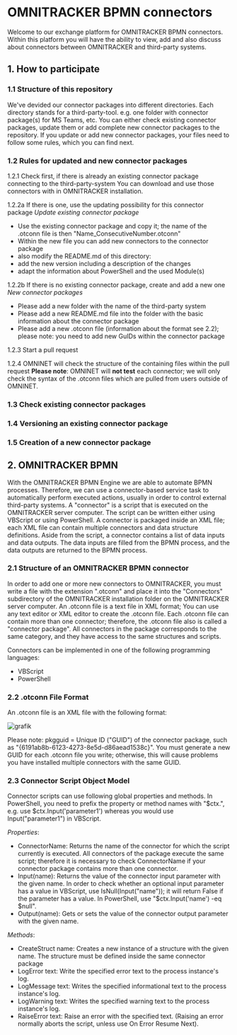 # OMNITRACKER BPMN connectors

Welcome to our exchange platform for OMNITRACKER BPMN connectors. Within this platform you will have the ability to view, add and also discuss about connectors between OMNITRACKER and third-party systems. 

 
## 1. How to participate

### 1.1 Structure of this repository

We've devided our connector packages into different directories. Each directory stands for a third-party-tool. e.g. one folder with connector package(s) for MS Teams, etc. You can either check existing connector packages, update them or add complete new connector packages to the repository. If you update or add new connector packages, your files need to follow some rules, which you can find next.

### 1.2 Rules for updated and new connector packages
1.2.1 Check first, if there is already an existing connector package connecting to the third-party-system
You can download and use those connectors with in OMNITRACKER installation. 

1.2.2a If there is one, use the updating possibility for this connector package
*Update existing connector package*
- Use the existing connector package and copy it; the name of the .otconn file is then "Name_ConsecutiveNumber.otconn"
- Within the new file you can add new connectors to the connector package
- also modify the README.md of this directory:
 - add the new version including a description of the changes
 - adapt the information about PowerShell and the used Module(s)  

1.2.2b If there is no existing connector package, create and add a new one
*New connector packages*
- Please add a new folder with the name of the third-party system 
- Please add a new README.md file into the folder with the basic information about the connector package
- Please add a new .otconn file (information about the format see 2.2); please note: you need to add new GuIDs within the connector package

1.2.3 Start a pull request

1.2.4 OMNINET will check the structure of the containing files within the pull request
**Please note**: OMNINET will **not test** each connector; we will only check the syntax of the .otconn files which are pulled from users outside of OMNINET.

### 1.3 Check existing connector packages
### 1.4 Versioning an existing connector package
### 1.5 Creation of a new connector package

## 2. OMNITRACKER BPMN
With the OMNITRACKER BPMN Engine we are able to automate BPMN processes. Therefore, we can use a connector-based service task to automatically perform executed actions, usually in order to control external third-party systems. A "connector" is a script that is executed on the OMNITRACKER server computer. The script can be written either using VBScript or using PowerShell. A connector is packaged inside an XML file; each XML file can contain multiple connectors and data structure definitions. Aside from the script, a connector contains a list of data inputs and data outputs. The data inputs are filled from the BPMN process, and the data outputs are returned to the BPMN process.

### 2.1 Structure of an OMNITRACKER BPMN connector
In order to add one or more new connectors to OMNITRACKER, you must write a file with the extension ".otconn" and place it into the "Connectors" subdirectory of the OMNITRACKER installation folder on the OMNITRACKER server computer. An .otconn file is a text file in XML format; You can use any text editor or XML editor to create the .otconn file. Each .otconn file can contain more than one connector; therefore, the .otconn file also is called a "connector package". All connectors in the package corresponds to the same category, and they have access to the same structures and scripts.

Connectors can be implemented in one of the following programming languages:
- VBScript
- PowerShell

### 2.2 .otconn File Format
An .otconn file is an XML file with the following format:

![grafik](https://user-images.githubusercontent.com/61735509/121145278-1245ef00-c83f-11eb-9aef-5511df2ee493.png)

Please note: pkgguid = Unique ID ("GUID") of the connector package, such as "{6191ab8b-6123-4273-8e5d-d86aead1538c}". You must generate a new GUID for each .otconn file you write; otherwise, this will cause problems you have installed multiple connectors with the same GUID.

### 2.3 Connector Script Object Model
Connector scripts can use following global properties and methods. In PowerShell, you need to prefix the property or method names with "$ctx.", e.g. use $ctx.Input('parameter1') whereas you would use Input("parameter1") in VBScript. 

*Properties*:
- ConnectorName: Returns the name of the connector for which the script currently is executed. All connectors of the package execute the same script; therefore it is necessary to check ConnectorName if your connector package contains more than one connector.
- Input(name): Returns the value of the connector input parameter with the given name. In order to check whether an optional input parameter has a value in VBScript, use IsNull(Input("name")); it will return False if the parameter has a value. In PowerShell, use "$ctx.Input('name') -eq $null".
- Output(name): Gets or sets the value of the connector output parameter with the given name.

*Methods*:
- CreateStruct name: Creates a new instance of a structure with the given name. The structure must be defined inside the same connector package 
- LogError text: Write the specified error text to the process instance's log.
- LogMessage text: Writes the specified informational text to the process instance's log.
- LogWarning text: Writes the specified warning text to the process instance's log.
- RaiseError text: Raise an error with the specified text. (Raising an error normally aborts the script, unless use On Error Resume Next).
